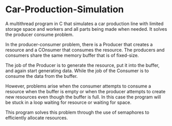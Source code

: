 # Car-Production-Simulation
A multithread program in C that simulates a car production line with limited storage space and workers and all parts being made when needed. It solves the producer consume problem.

In the producer-consumer problem, there is a Producer that creates a resource and a COnsumer that consumes the resource. The producers and consumers share the same memory buffer that is of fixed-size.

The job of the Producer is to generate the resource, put it into the buffer, and again start generating data. While the job of the Consumer is to consume the data from the buffer.

However, problems arise when the consumer attempts to consume a resource when the buffer is empty or when the producer attempts to create new resources even though the buffer is full. In this case the program will be stuck in a loop waiting for resource or waiting for space. 

This program solves this problem through the use of semaphores to efficiently allocate resources.
